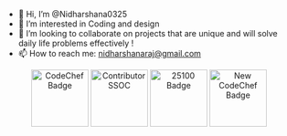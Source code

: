 - 👋 Hi, I’m @Nidharshana0325
- 👀 I’m interested in Coding and design
- 🌱 I’m looking to collaborate on projects that are unique and will solve daily life problems effectively !
- 📫 How to reach me: nidharshanaraj@gmail.com 



<!---
Nidharshana0325/Nidharshana0325 is a ✨ special ✨ repository because its `README.md` (this file) appears on your GitHub profile.
You can click the Preview link to take a look at your changes.
--->

<p align="center">
  <img src="https://github.com/user-attachments/assets/ef23a507-c022-42b6-89a3-82c722c78e7f" alt="CodeChef Badge" height="100"/>
  <img src="https://github.com/user-attachments/assets/f1ae309c-69a2-4679-b692-d62039c42d74" alt="Contributor SSOC" height="100"/>
  <img src="https://github.com/user-attachments/assets/c1cdf453-a506-4541-a59a-842422e6779d" alt="25100 Badge" height="100"/>
  <img src="https://github.com/user-attachments/assets/47a5d6c8-1667-4b43-8e0b-4999ac3e8be6" alt="New CodeChef Badge" height="100"/>
</p>

